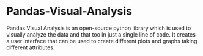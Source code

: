 # Pandas-Visual-Analysis
Pandas Visual Analysis is an open-source python library which is used to visually analyze the data and that too in just a single line of code. It creates a user interface that can be used to create different plots and graphs taking different attributes.
